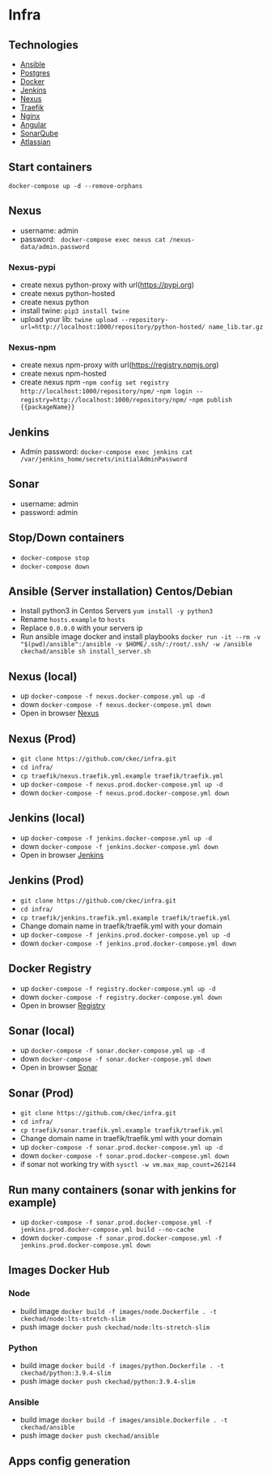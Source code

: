 # Infra

## Technologies

- [Ansible](https://www.ansible.com/)
- [Postgres](https://www.postgresql.org/)
- [Docker](https://www.docker.com/)
- [Jenkins](https://www.jenkins.io/)
- [Nexus](https://fr.sonatype.com/nexus-repository-oss)
- [Traefik](https://doc.traefik.io/traefik/)
- [Nginx](https://www.nginx.com/)
- [Angular](https://angular.io/)
- [SonarQube](https://www.sonarqube.org/)
- [Atlassian](https://www.atlassian.com/)

## Start containers

`docker-compose up -d --remove-orphans`

## Nexus

- username: admin
- password: ` docker-compose exec nexus cat /nexus-data/admin.password`

### Nexus-pypi

- create nexus python-proxy with url(https://pypi.org)
- create nexus python-hosted
- create nexus python
- install twine: ```pip3 install twine```
- upload your lib: ```twine upload --repository-url=http://localhost:1000/repository/python-hosted/ name_lib.tar.gz```

### Nexus-npm

- create nexus npm-proxy with url(https://registry.npmjs.org)
- create nexus npm-hosted
- create nexus npm -```npm config set registry http://localhost:1000/repository/npm/```
  -```npm login --registry=http://localhost:1000/repository/npm/```
  -```npm publish {{packageName}}```

## Jenkins

- Admin password: `docker-compose exec jenkins cat /var/jenkins_home/secrets/initialAdminPassword`

## Sonar

- username: admin
- password: admin

## Stop/Down containers

- `docker-compose stop `
- `docker-compose down `

## Ansible (Server installation)  Centos/Debian

- Install python3 in Centos Servers
  ```yum install -y python3```
- Rename `hosts.example` to `hosts`
- Replace `0.0.0.0` with your servers ip
- Run ansible image docker and install playbooks
  ```docker run -it --rm -v "$(pwd)/ansible":/ansible -v $HOME/.ssh/:/root/.ssh/ -w /ansible ckechad/ansible sh install_server.sh```

## Nexus (local)

- up `docker-compose -f nexus.docker-compose.yml up -d`
- down `docker-compose -f nexus.docker-compose.yml down`
- Open in browser [Nexus](http://localhost:1000/)

## Nexus (Prod)

- `git clone https://github.com/ckec/infra.git`
- `cd infra/`
- `cp traefik/nexus.traefik.yml.example traefik/traefik.yml`
- up `docker-compose -f nexus.prod.docker-compose.yml up -d`
- down `docker-compose -f nexus.prod.docker-compose.yml down`

## Jenkins (local)

- up `docker-compose -f jenkins.docker-compose.yml up -d`
- down `docker-compose -f jenkins.docker-compose.yml down`
- Open in browser [Jenkins](http://localhost:1001/)

## Jenkins (Prod)

- `git clone https://github.com/ckec/infra.git`
- `cd infra/`
- `cp traefik/jenkins.traefik.yml.example traefik/traefik.yml`
- Change domain name in traefik/traefik.yml with your domain
- up `docker-compose -f jenkins.prod.docker-compose.yml up -d`
- down `docker-compose -f jenkins.prod.docker-compose.yml down`

## Docker Registry

- up `docker-compose -f registry.docker-compose.yml up -d`
- down `docker-compose -f registry.docker-compose.yml down`
- Open in browser [Registry](http://localhost:1004/)

## Sonar (local)

- up `docker-compose -f sonar.docker-compose.yml up -d`
- down `docker-compose -f sonar.docker-compose.yml down`
- Open in browser [Sonar](http://localhost:1005/)

## Sonar (Prod)

- `git clone https://github.com/ckec/infra.git`
- `cd infra/`
- `cp traefik/sonar.traefik.yml.example traefik/traefik.yml`
- Change domain name in traefik/traefik.yml with your domain
- up `docker-compose -f sonar.prod.docker-compose.yml up -d`
- down `docker-compose -f sonar.prod.docker-compose.yml down`
- if sonar not working try with `sysctl -w vm.max_map_count=262144`

## Run many containers  (sonar with jenkins for example)

- up `docker-compose -f sonar.prod.docker-compose.yml -f jenkins.prod.docker-compose.yml build --no-cache`
- down `docker-compose -f sonar.prod.docker-compose.yml -f jenkins.prod.docker-compose.yml down`

## Images Docker Hub

### Node

- build image `docker build -f images/node.Dockerfile . -t ckechad/node:lts-stretch-slim`
- push image `docker push ckechad/node:lts-stretch-slim`

### Python

- build image `docker build -f images/python.Dockerfile . -t ckechad/python:3.9.4-slim`
- push image `docker push ckechad/python:3.9.4-slim`

### Ansible

- build image `docker build -f images/ansible.Dockerfile . -t ckechad/ansible`
- push image `docker push ckechad/ansible`

## Apps config generation
